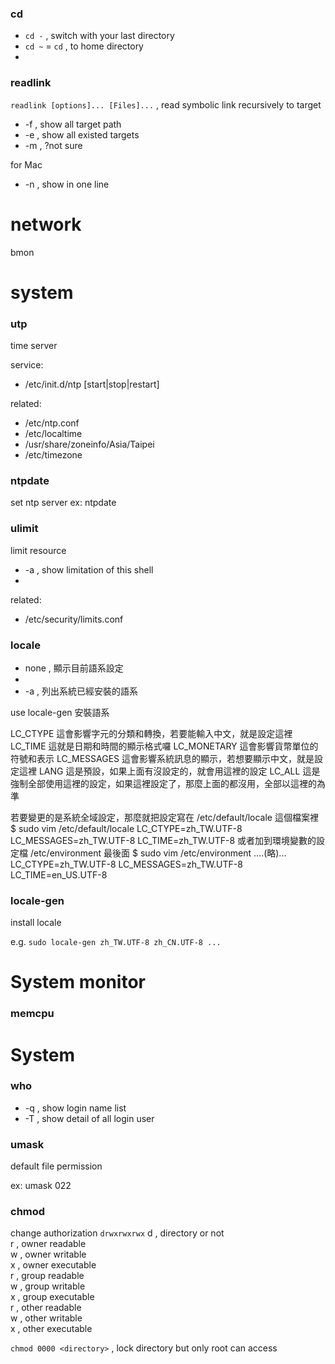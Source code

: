 
### cd

- `cd -` , switch with your last directory
- `cd ~` = `cd` , to home directory
- 

### readlink
`readlink [options]... [Files]...` , read symbolic link recursively to target
- -f , show all target path
- -e , show all existed targets
- -m , ?not sure

for Mac
- -n , show in one line


# network
bmon


# system

### utp
time server

service:
- /etc/init.d/ntp [start|stop|restart]

related:
- /etc/ntp.conf
- /etc/localtime
- /usr/share/zoneinfo/Asia/Taipei
- /etc/timezone

### ntpdate 
set ntp server
ex: ntpdate <server>


### ulimit
limit resource 
- -a , show limitation of this shell
- 

related:
- /etc/security/limits.conf


### locale 
- none , 顯示目前語系設定
- 
- -a , 列出系統已經安裝的語系

use locale-gen 安裝語系

LC_CTYPE 這會影響字元的分類和轉換，若要能輸入中文，就是設定這裡
LC_TIME 這就是日期和時間的顯示格式囉
LC_MONETARY 這會影響貨幣單位的符號和表示
LC_MESSAGES 這會影響系統訊息的顯示，若想要顯示中文，就是設定這裡
LANG 這是預設，如果上面有沒設定的，就會用這裡的設定
LC_ALL 這是強制全部使用這裡的設定，如果這裡設定了，那麼上面的都沒用，全部以這裡的為準

若要變更的是系統全域設定，那麼就把設定寫在 /etc/default/locale 這個檔案裡
$ sudo vim /etc/default/locale
LC_CTYPE=zh_TW.UTF-8
LC_MESSAGES=zh_TW.UTF-8
LC_TIME=zh_TW.UTF-8
或者加到環境變數的設定檔 /etc/environment 最後面
$ sudo vim /etc/environment
....(略)...
LC_CTYPE=zh_TW.UTF-8
LC_MESSAGES=zh_TW.UTF-8
LC_TIME=en_US.UTF-8

### locale-gen
install locale 

e.g. `sudo locale-gen zh_TW.UTF-8 zh_CN.UTF-8 ...`


# System monitor

### memcpu

# System

### who
- -q , show login name list
- -T , show detail of all login user



### umask
default file permission

ex: umask 022


### chmod 
change authorization 
`drwxrwxrwx`
d , directory or not  
r , owner readable  
w , owner writable  
x , owner executable  
r , group readable  
w , group writable  
x , group executable  
r , other readable  
w , other writable  
x , other executable  


`chmod 0000 <directory>` , lock directory but only root can access
















